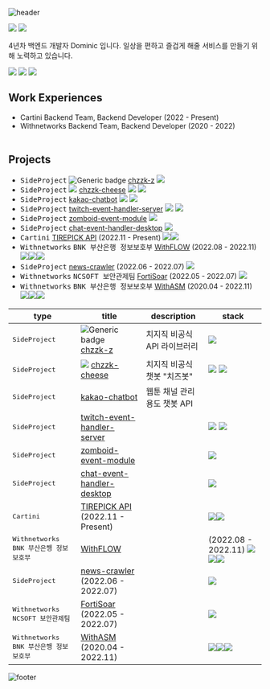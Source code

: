 ![header](https://capsule-render.vercel.app/api?type=waving&&color=gradient&height=100&section=header&fontSize=90)

<div align="left">

<p>
  <a href="https://do-mi.tistory.com/" target="_blank"><img src="https://img.shields.io/badge/blog-DD0B78?style=flat-square&logo=Tistory&logoColor=white"/></a>
  <a href="mailto:41@b41.kr" target="_blank"><img src="https://img.shields.io/badge/kimduumin@gmail.com-EA4335?style=flat-square&logo=Gmail&logoColor=white"/></a>
</p>
<p>
4년차 백엔드 개발자 Dominic 입니다.
일상을 편하고 즐겁게 해줄 서비스를 만들기 위해 노력하고 있습니다.  
</p>

 <p>
  <a href="https://github.com/doominkim/question-and-answer" target="_blank"><img src="https://img.shields.io/badge/👉👉 Fortpolio 👈👈 -303238?style=flat-square&logo=&logoColor=white"/></a>
  <a href="https://github.com/doominkim/question-and-answer" target="_blank"><img src="https://img.shields.io/badge/🖥️ Computer Science-303238?style=flat-square&logo=&logoColor=white"/></a>
  <a href="https://github.com/doominkim/althorythm" target="_blank"><img src="https://img.shields.io/badge/🕹️ Algorithm-303238?style=flat-square&logo=&logoColor=white"/></a>
<!--   <a href="https://github.com/doominkim/coding-test" target="_blank"><img src="https://img.shields.io/badge/👉코딩테스트 정리-303238?style=flat-square&logo=&logoColor=white"/></a> -->
 </p>


## Work Experiences  <br>
- Cartini Backend Team, Backend Developer (2022 - Present) <br>
- Withnetworks Backend Team, Backend Developer (2020 - 2022) <br><br>

## Projects
- <kbd>SideProject</kbd> ![Generic badge](https://img.shields.io/badge/npm-0.0.1-green.svg) [chzzk-z](https://github.com/doominkim/chzzk-z) <img src="https://img.shields.io/badge/JavaScript-2F72BC?style=flat-square&logo=JavaScript&logoColor=white"/>
- <kbd>SideProject</kbd> <img src="https://img.shields.io/badge/not%20started%20-8A2BE2"/> [chzzk-cheese](https://github.com/doominkim/chzzk-cheese) <img src="https://img.shields.io/badge/Nestjs-ea2845?style=flat-square&logo=Nestjs&logoColor=white"/> <img src="https://img.shields.io/badge/postgreSQL-699eca?style=flat-square&logo=postgreSQL&logoColor=white"/>
- <kbd>SideProject</kbd> [kakao-chatbot](https://github.com/doominkim/kakao-chatbot) <img src="https://img.shields.io/badge/Nestjs-ea2845?style=flat-square&logo=Nestjs&logoColor=white"/> <img src="https://img.shields.io/badge/postgreSQL-699eca?style=flat-square&logo=postgreSQL&logoColor=white"/>
- <kbd>SideProject</kbd> [twitch-event-handler-server](https://github.com/doominkim/twitch-event-handler-server) <img src="https://img.shields.io/badge/Nestjs-ea2845?style=flat-square&logo=Nestjs&logoColor=white"/> <img src="https://img.shields.io/badge/postgreSQL-699eca?style=flat-square&logo=postgreSQL&logoColor=white"/>
- <kbd>SideProject</kbd> [zomboid-event-module]() <img src="https://img.shields.io/badge/Lua-7175AA?style=flat-square&logo=Lua&logoColor=white"/> 
- <kbd>SideProject</kbd> [chat-event-handler-desktop]() <img src="https://img.shields.io/badge/ElectronJS-7175AA?style=flat-square&logo=ElectronJS-7175AA&logoColor=white"/>
- <kbd>Cartini</kbd> [TIREPICK API]() (2022.11 - Present) <img src="https://img.shields.io/badge/Nestjs-ea2845?style=flat-square&logo=Nestjs&logoColor=white"/><img src="https://img.shields.io/badge/MongoDB-118D4D?style=flat-square&logo=mongodb&logoColor=white"/>
- <kbd>Withnetworks</kbd> <kbd>BNK 부산은행 정보보호부</kbd> [WithFLOW](https://www.withnetworks.com/withflow) (2022.08 - 2022.11) <img src="https://img.shields.io/badge/Node.js-7CB700?style=flat-square&logo=Node.js&logoColor=white"/><img src="https://img.shields.io/badge/Vue.js-3FB27F?style=flat-square&logo=Vue.js&logoColor=white"/><img src="https://img.shields.io/badge/MongoDB-118D4D?style=flat-square&logo=mongodb&logoColor=white"/>
- <kbd>SideProject</kbd> [news-crawler]() (2022.06 - 2022.07) <img src="https://img.shields.io/badge/Node.js-7CB700?style=flat-square&logo=Node.js&logoColor=white"/> 
- <kbd>Withnetworks</kbd> <kbd>NCSOFT 보안관제팀</kbd> [FortiSoar](https://www.withnetworks.com/fortisoar) (2022.05 - 2022.07) <img src="https://img.shields.io/badge/Python-D88700?style=flat-square&logo=Python&logoColor=white"/>
- <kbd>Withnetworks</kbd> <kbd>BNK 부산은행 정보보호부</kbd> [WithASM](https://www.withnetworks.com/withasm) (2020.04 - 2022.11) <img src="https://img.shields.io/badge/PHP-7175AA?style=flat-square&logo=PHP&logoColor=white"/><img src="https://img.shields.io/badge/Codeigniter-E44A34?style=flat-square&logo=Codeigniter&logoColor=white"/><img src="https://img.shields.io/badge/MySQL-D88700?style=flat-square&logo=mysql&logoColor=white"/> 






| type | title | description | stack |
|-------|-------|----|-----|
| <kbd>SideProject</kbd> | ![Generic badge](https://img.shields.io/badge/npm-0.0.1-green.svg) [chzzk-z](https://github.com/doominkim/chzzk-z) | 치지직 비공식 API 라이브러리 |<img src="https://img.shields.io/badge/JavaScript-2F72BC?style=flat-square&logo=JavaScript&logoColor=white"/> |
| <kbd>SideProject</kbd> | <img src="https://img.shields.io/badge/not%20started%20-8A2BE2"/> [chzzk-cheese](https://github.com/doominkim/chzzk-cheese) | 치지직 비공식 챗봇 "치즈봇" |<img src="https://img.shields.io/badge/Nestjs-ea2845?style=flat-square&logo=Nestjs&logoColor=white"/> <img src="https://img.shields.io/badge/postgreSQL-699eca?style=flat-square&logo=postgreSQL&logoColor=white"/> |
| <kbd>SideProject</kbd> | [kakao-chatbot](https://github.com/doominkim/kakao-chatbot) | 웹툰 채널 관리용도 챗봇 API | |  <img src="https://img.shields.io/badge/Nestjs-ea2845?style=flat-square&logo=Nestjs&logoColor=white"/> <img src="https://img.shields.io/badge/postgreSQL-699eca?style=flat-square&logo=postgreSQL&logoColor=white"/> |
| <kbd>SideProject</kbd> | [twitch-event-handler-server](https://github.com/doominkim/twitch-event-handler-server) | |  <img src="https://img.shields.io/badge/Nestjs-ea2845?style=flat-square&logo=Nestjs&logoColor=white"/> <img src="https://img.shields.io/badge/postgreSQL-699eca?style=flat-square&logo=postgreSQL&logoColor=white"/> |
| <kbd>SideProject</kbd> | [zomboid-event-module]() | | <img src="https://img.shields.io/badge/Lua-7175AA?style=flat-square&logo=Lua&logoColor=white"/>  |
| <kbd>SideProject</kbd> | [chat-event-handler-desktop]() | | <img src="https://img.shields.io/badge/ElectronJS-7175AA?style=flat-square&logo=ElectronJS-7175AA&logoColor=white"/> |
| <kbd>Cartini</kbd> | [TIREPICK API]() (2022.11 - Present) | |<img src="https://img.shields.io/badge/Nestjs-ea2845?style=flat-square&logo=Nestjs&logoColor=white"/><img src="https://img.shields.io/badge/MongoDB-118D4D?style=flat-square&logo=mongodb&logoColor=white"/> |
| <kbd>Withnetworks</kbd> <kbd>BNK 부산은행 정보보호부</kbd> | [WithFLOW](https://www.withnetworks.com/withflow) | | (2022.08 - 2022.11) <img src="https://img.shields.io/badge/Node.js-7CB700?style=flat-square&logo=Node.js&logoColor=white"/><img src="https://img.shields.io/badge/Vue.js-3FB27F?style=flat-square&logo=Vue.js&logoColor=white"/><img src="https://img.shields.io/badge/MongoDB-118D4D?style=flat-square&logo=mongodb&logoColor=white"/> |
| <kbd>SideProject</kbd> | [news-crawler]() (2022.06 - 2022.07) | | <img src="https://img.shields.io/badge/Node.js-7CB700?style=flat-square&logo=Node.js&logoColor=white"/>  |
| <kbd>Withnetworks</kbd> <kbd>NCSOFT 보안관제팀</kbd> | [FortiSoar](https://www.withnetworks.com/fortisoar) (2022.05 - 2022.07) | | <img src="https://img.shields.io/badge/Python-D88700?style=flat-square&logo=Python&logoColor=white"/> |
| <kbd>Withnetworks</kbd> <kbd>BNK 부산은행 정보보호부</kbd> | [WithASM](https://www.withnetworks.com/withasm) (2020.04 - 2022.11) | | <img src="https://img.shields.io/badge/PHP-7175AA?style=flat-square&logo=PHP&logoColor=white"/><img src="https://img.shields.io/badge/Codeigniter-E44A34?style=flat-square&logo=Codeigniter&logoColor=white"/><img src="https://img.shields.io/badge/MySQL-D88700?style=flat-square&logo=mysql&logoColor=white"/>  |










<!--
<img src="https://img.shields.io/badge/postgreSQL-ea2845?style=flat-square&logo=postgreSQL&logoColor=white"/>
<img src="https://img.shields.io/badge/Nestjs-ea2845?style=flat-square&logo=Nestjs&logoColor=white"/>
<img src="https://img.shields.io/badge/TypeScript-2F72BC?style=flat-square&logo=TypeScript&logoColor=white"/>
<img src="https://img.shields.io/badge/MongoDB-118D4D?style=flat-square&logo=mongodb&logoColor=white"/>
-->
<!--
<img src="https://img.shields.io/badge/PHP-7175AA?style=flat-square&logo=PHP&logoColor=white"/>
<img src="https://img.shields.io/badge/Codeigniter-E44A34?style=flat-square&logo=Codeigniter&logoColor=white"/>
<img src="https://img.shields.io/badge/Node.js-7CB700?style=flat-square&logo=Node.js&logoColor=white"/>
<img src="https://img.shields.io/badge/Vue.js-3FB27F?style=flat-square&logo=Vue.js&logoColor=white"/>
<img src="https://img.shields.io/badge/MySQL-D88700?style=flat-square&logo=mysql&logoColor=white"/>
-->

![footer](https://capsule-render.vercel.app/api?type=waving&&color=gradient&height=100&section=footer&fontSize=90)



